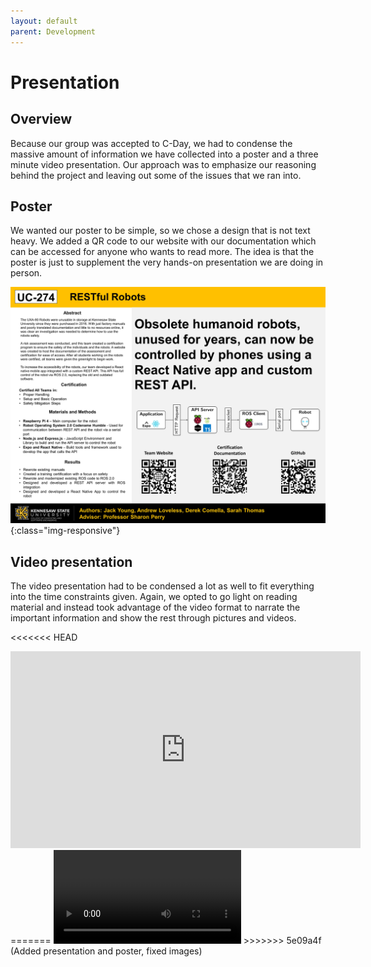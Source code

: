 ```yaml
---
layout: default
parent: Development
---
```


# Presentation

## Overview
Because our group was accepted to C-Day, we had to condense the massive amount of information we have collected into a poster and a three minute video presentation.
Our approach was to emphasize our reasoning behind the project and leaving out some of the issues that we ran into.

## Poster
We wanted our poster to be simple, so we chose a design that is not text heavy.
We added a QR code to our website with our documentation which can be accessed for anyone who wants to read more.
The idea is that the poster is just to supplement the very hands-on presentation we are doing in person.

![Poster](/red-site/assets/images/poster.jpg){:class="img-responsive"}

## Video presentation
The video presentation had to be condensed a lot as well to fit everything into the time constraints given.
Again, we opted to go light on reading material and instead took advantage of the video format to narrate the important information and show the rest through pictures and videos.

<<<<<<< HEAD

<div class="videoResponsive">
<iframe width="560" height="315" src="https://www.youtube.com/embed/SJ3W0mXW8Ts" title="YouTube video player" frameborder="0" allow="accelerometer; autoplay; clipboard-write; encrypted-media; gyroscope; picture-in-picture" allowfullscreen></iframe>
</div>
=======
<video controls>
  <source src="/red-site/assets/videos/presentation.mp4" type="video/mp4">
  Your browser does not support the video tag.
</video>
>>>>>>> 5e09a4f (Added presentation and poster, fixed images)
